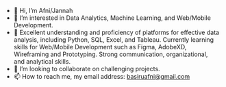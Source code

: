 - 👋 Hi, I’m Afni/Jannah
- 👀 I’m interested in Data Analytics, Machine Learning, and Web/Mobile Development.
- 🌱 Excellent understanding and proficiency of platforms for effective data analysis, including Python, SQL, Excel, and Tableau. Currently learning skills for Web/Mobile Development such as Figma, AdobeXD, Wireframing and Prototyping. Strong communication, organizational, and analytical skills.
- 💞️ I’m looking to collaborate on challenging projects.
- 📫 How to reach me, my email address: basiruafni@gmail.com

<!---
basiruafni/basiruafni is a ✨ special ✨ repository because its `README.md` (this file) appears on your GitHub profile.
You can click the Preview link to take a look at your changes.
--->
